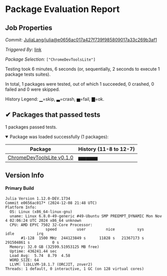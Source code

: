 # Package Evaluation Report

## Job Properties

*Commit:* [JuliaLang/julia@e0656ac017a427f739f985809017a33c269b3af1](https://github.com/JuliaLang/julia/commit/e0656ac017a427f739f985809017a33c269b3af1)

*Triggered By:* [link](https://github.com/JuliaLang/julia/commit/e0656ac017a427f739f985809017a33c269b3af1#commitcomment-150099738)

*Package Selection:* `["ChromeDevToolsLite"]`

Testing took 6 minutes, 6 seconds (or, sequentially, 2 seconds to execute 1 package tests suites).

In total, 1 packages were tested, out of which 1 succeeded, 0 crashed, 0 failed and 0 were skipped.


History Legend: ▁=skip, ▃=crash, ▅=fail, ▇=ok.

## ✔ Packages that passed tests

1 packages passed tests.

<details open><summary>Package was loaded successfully (1 packages):</summary>
<p>


| Package | History (11-8 to 12-7) |
| ------- | ------- |
| [ChromeDevToolsLite v0.1.0](https://s3.amazonaws.com/julialang-reports/nanosoldier/pkgeval/by_hash/e0656ac/ChromeDevToolsLite.primary.log) | <span class="history">▅▅▅▅▅</span> |

</p>
</details>


## Version Info

#### Primary Build

```
Julia Version 1.12.0-DEV.1734
Commit e0656ac017* (2024-12-08 21:48 UTC)
Platform Info:
  OS: Linux (x86_64-linux-gnu)
  uname: Linux 6.8.0-49-generic #49-Ubuntu SMP PREEMPT_DYNAMIC Mon Nov  4 02:06:24 UTC 2024 x86_64 unknown
  CPU: AMD EPYC 7502 32-Core Processor: 
                  speed         user         nice          sys         idle          irq
       #1-128  1500 MHz  244123849 s      11828 s   21367173 s  291504861 s          0 s
  Memory: 32.0 GB (32599.51953125 MB free)
  Uptime: 436241.44 sec
  Load Avg:  5.74  8.79  4.58
  WORD_SIZE: 64
  LLVM: libLLVM-18.1.7 (ORCJIT, znver2)
Threads: 1 default, 0 interactive, 1 GC (on 128 virtual cores)

```
<!-- Generated on 2024-12-09T08:12:14.165 -->
